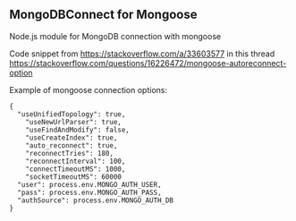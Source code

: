 ## MongoDBConnect for Mongoose

Node.js module for MongoDB connection with mongoose

Code snippet from https://stackoverflow.com/a/33603577
in this thread https://stackoverflow.com/questions/16226472/mongoose-autoreconnect-option

Example of mongoose connection options:
```
{
  "useUnifiedTopology": true,
	"useNewUrlParser": true,
	"useFindAndModify": false,
	"useCreateIndex": true,
	"auto_reconnect": true,
	"reconnectTries": 180,
	"reconnectInterval": 100,
	"connectTimeoutMS": 1000,
	"socketTimeoutMS": 60000
  "user": process.env.MONGO_AUTH_USER,
  "pass": process.env.MONGO_AUTH_PASS,
  "authSource": process.env.MONGO_AUTH_DB
}
```
